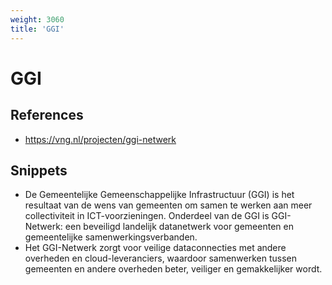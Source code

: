 ```yaml
---
weight: 3060
title: 'GGI'
---
```


# GGI

## References
- https://vng.nl/projecten/ggi-netwerk

## Snippets
- De Gemeentelijke Gemeenschappelijke Infrastructuur (GGI) is het resultaat van de wens van gemeenten om samen te werken aan meer collectiviteit in ICT-voorzieningen. Onderdeel van de GGI is GGI-Netwerk: een beveiligd landelijk datanetwerk voor gemeenten en gemeentelijke samenwerkingsverbanden.
- Het GGI-Netwerk zorgt voor veilige dataconnecties met andere overheden en cloud-leveranciers, waardoor samenwerken tussen gemeenten en andere overheden beter, veiliger en gemakkelijker wordt.
